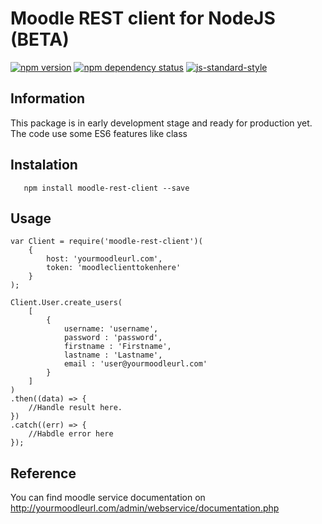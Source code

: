 Moodle REST client for NodeJS (BETA)
===
[![npm version](https://badge.fury.io/js/moodle-rest-client.svg)](http://badge.fury.io/js/moodle-rest-client)
[![npm dependency status](https://david-dm.org/virgilioneto/moodle-rest-client.svg)](https://david-dm.org/virgilioneto/moodle-rest-client)
[![js-standard-style](https://img.shields.io/badge/code%20style-standard-brightgreen.svg)](http://standardjs.com/)

## Information
This package is in early development stage and ready for production yet. The code use some ES6 features like class

## Instalation
 ```
    npm install moodle-rest-client --save
 ```
 
## Usage
    var Client = require('moodle-rest-client')(
        {
            host: 'yourmoodleurl.com',
            token: 'moodleclienttokenhere'
        }
    );
    
    Client.User.create_users(
        [
            {
                username: 'username',
                password : 'password',
                firstname : 'Firstname',
                lastname : 'Lastname',
                email : 'user@yourmoodleurl.com'
            }
        ]
    )
    .then((data) => {
        //Handle result here.
    })
    .catch((err) => {
        //Habdle error here
    });

## Reference
You can find moodle service documentation on http://yourmoodleurl.com/admin/webservice/documentation.php